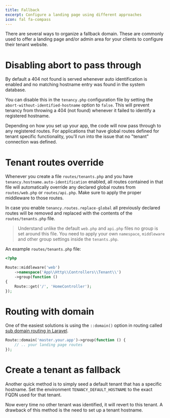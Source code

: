 ```yaml
---
title: Fallback
excerpt: Configure a landing page using different approaches
icon: fal fa-compass
---
```


There are several ways to organize a fallback domain. These are commonly used to offer
a landing page and/or admin area for your clients to configure their tenant website.

# Disabling abort to pass through

By default a 404 not found is served whenever auto identification is enabled and no
matching hostname entry was found in the system database.

You can disable this in the `tenancy.php` configuration file by setting the 
`abort-without-identified-hostname` option to `false`. This will prevent tenancy 
from throwing a 404 (not found) whenever it failed to identify a registered hostname.

Depending on how you set up your app, the code will now pass through to any registered routes.
For applications that have global routes defined for tenant specific functionality, you'll
run into the issue that no "tenant" connection was defined.

# Tenant routes override

Whenever you create a file `routes/tenants.php` and you have `tenancy.hostname.auto-identification`
enabled, all routes contained in that file will automatically override any declared global routes
from `routes/web.php` or `routes/api.php`. Make sure to apply the proper middleware to those routes.

In case you enable `tenancy.routes.replace-global` all previously declared routes
will be removed and replaced with the contents of the `routes/tenants.php` file.

> Understand unlike the default `web.php` and `api.php` files no group is set around this file. You need
to apply your own `namespace`, `middleware` and other group settings inside the `tenants.php`.

An example `routes/tenants.php` file:

```php
<?php

Route::middleware('web')
    ->namespace('App\\Http\\Controllers\\Tenant\\')
    ->group(function () 
{
    Route::get('/', 'HomeController');
});
```


# Routing with domain

One of the easiest solutions is using the `::domain()` option in routing called
[sub domain routing in Laravel][sub-domain-routing].

```php
Route::domain('master.your.app')->group(function () {
    // .. your landing page routes
});
```

# Create a tenant as fallback

Another quick method is to simply seed a default tenant that has a specific
hostname. Set the environment `TENANCY_DEFAULT_HOSTNAME` to the exact FQDN used
for that tenant.

Now every time no other tenant was identified, it will revert to this tenant. A
drawback of this method is the need to set up a tenant hostname.

[sub-domain-routing]: https://laravel.com/docs/5.6/routing#route-group-sub-domain-routing
